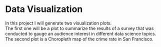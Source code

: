 # Data Visualization

In this project I will generate two visualization plots.  
The first one will be a plot to summarize the results of a survey that was conducted to gauge an audience interest in different data science topics.  
The second plot is a Choropleth map of the crime rate in San Francisco.  
